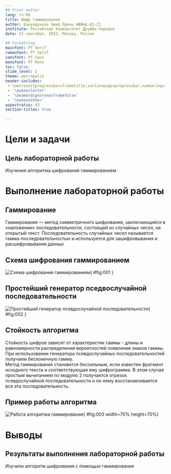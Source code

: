 ```yaml
---
## Front matter
lang: ru-RU
title: Шифр гаммирования
author: Бакундукизе Эжид Принц НФИмд-01-21
institute: Российский Университет Дружбы Народов
date: 21 сентября, 2022, Москва, Россия

## Formatting
mainfont: PT Serif
romanfont: PT Serif
sansfont: PT Sans
monofont: PT Mono
toc: false
slide_level: 2
theme: metropolis
header-includes: 
 - \metroset{progressbar=frametitle,sectionpage=progressbar,numbering=fraction}
 - '\makeatletter'
 - '\beamer@ignorenonframefalse'
 - '\makeatother'
aspectratio: 43
section-titles: true

---
```


# Цели и задачи

## Цель лабораторной работы

Изучение алгоритма шифрования гаммированием

# Выполнение лабораторной работы

## Гаммирование

Гаммирование — метод симметричного шифрования, заключающийся в «наложении» последовательности, состоящей из случайных чисел, на открытый текст. Последовательность случайных чисел называется гамма-последовательностью и используется для зашифровывания и расшифровывания данных

## Схема шифрования гаммированием

![Схема шифрования гаммированием](image/1.png){ #fig:001 }

## Простейший генератор пседвослучайной последовательности

![Простейший генератор псевдослучайной последовательности](image/2.png){ #fig:002 }

## Стойкость алгоритма

Стойкость шифров зависит от характеристик гаммы - длины и равномерности распределения вероятностей появления знаков гаммы. При использовании генератора псевдослучайных последовательностей получаем бесконечную гамму.  
Метод гаммирования становится бессильным, если известен фрагмент исходного текста и соответствующая ему шифрограмма. В этом случае простым вычитанием по модулю 2 получается отрезок псевдослучайной последовательности и по нему восстанавливается вся эта последовательность.


## Пример работы алгоритма

![Работа алгоритма гаммирования](image/01.png){ #fig:003 width=70% height=70%}

# Выводы

## Результаты выполнения лабораторной работы

Изучили алгоритм шифрования с помощью гаммирования